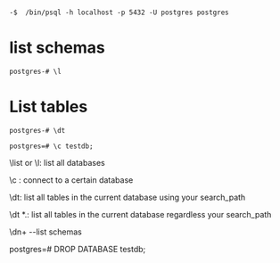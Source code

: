 
# 

```shell
-$  /bin/psql -h localhost -p 5432 -U postgres postgres
```

# list schemas
```sqlite-psql
postgres-# \l
```

# List tables
```sqlite-psql
postgres-# \dt

postgres=# \c testdb;
```

\list or \l: list all databases

\c <db name>: connect to a certain database

\dt: list all tables in the current database using your search_path

\dt *.: list all tables in the current database regardless your search_path

\dn+ --list schemas

postgres=# DROP DATABASE testdb;
